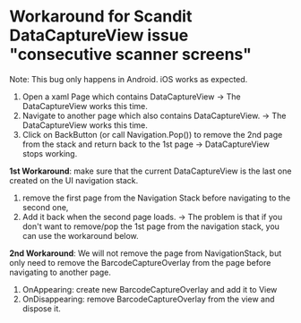 # Workaround for Scandit DataCaptureView issue "consecutive scanner screens"

Note: This bug only happens in Android. iOS works as expected.
1. Open a xaml Page which contains DataCaptureView -> The DataCaptureView works this time.
2. Navigate to another page which also contains DataCaptureView. -> The DataCaptureView works this time.
3. Click on BackButton (or call Navigation.Pop()) to remove the 2nd page from the stack and return back to the 1st page -> DataCaptureView stops working.

**1st Workaround**: make sure that the current DataCaptureView is the last one created on the UI navigation stack. 
1. remove the first page from the Navigation Stack before navigating to the second one, 
2. Add it back when the second page loads.
-> The problem is that if you don't want to remove/pop the 1st page from the navigation stack, you can use the workaround below.

**2nd Workaround**: We will not remove the page from NavigationStack, but only need to remove the BarcodeCaptureOverlay from the page before navigating to another page.
1. OnAppearing: create new BarcodeCaptureOverlay and add it to View
2. OnDisappearing: remove BarcodeCaptureOverlay from the view and dispose it.
